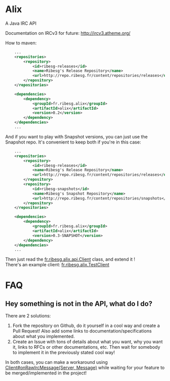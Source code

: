 Alix
====

A Java IRC API

Documentation on IRCv3 for future: http://ircv3.atheme.org/

How to maven:
```xml
	...
	<repositories>
		<repository>
			<id>ribesg-releases</id>
			<name>Ribesg's Release Repository</name>
			<url>http://repo.ribesg.fr/content/repositories/releases</url>
		</repository>
	</repositories>

	<dependencies>
		<dependency>
			<groupId>fr.ribesg.alix</groupId>
			<artifactId>alix</artifactId>
			<version>0.2</version>
		</dependency>
	</dependencies>
	...
```
And if you want to play with Snapshot versions, you can just use the Snapshot repo. It's convenient to keep both if you're in this case:
```xml
	...
	<repositories>
		<repository>
			<id>ribesg-releases</id>
			<name>Ribesg's Release Repository</name>
			<url>http://repo.ribesg.fr/content/repositories/releases</url>
		</repository>
		<repository>
			<id>ribesg-snapshots</id>
			<name>Ribesg's Snapshot Repository</name>
			<url>http://repo.ribesg.fr/content/repositories/snapshots</url>
		</repository>
	</repositories>

	<dependencies>
		<dependency>
			<groupId>fr.ribesg.alix</groupId>
			<artifactId>alix</artifactId>
			<version>0.3-SNAPSHOT</version>
		</dependency>
	</dependencies>
	...
```

Then just read the [fr.ribesg.alix.api.Client](https://github.com/Ribesg/Alix/blob/master/src/main/java/fr/ribesg/alix/api/Client.java) class, and extend it !  
There's an example client: [fr.ribesg.alix.TestClient](https://github.com/Ribesg/Alix/blob/master/src/main/java/fr/ribesg/alix/TestClient.java)

FAQ
===

Hey something is not in the API, what do I do?
----------------------------------------------
There are 2 solutions:
  1. Fork the repository on Github, do it yourself in a cool way and create a Pull Request! Also add some links to documentation/specifications about what you implemented.
  2. Create an Issue with tons of details about what you want, why you want it, links to RFCs or other documentations, etc. Then wait for somebody to implement it in the previously stated cool way!

In both cases, you can make a workaround using [Client#onRawIrcMessage(Server, Message)](https://github.com/Ribesg/Alix/blob/master/src/main/java/fr/ribesg/alix/api/Client.java#L178) while waiting for your feature to be merged/implemented in the project!
